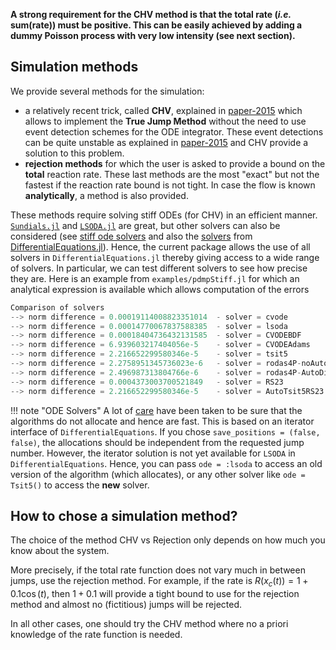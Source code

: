**A strong requirement for the CHV method is that the total rate (*i.e.* sum(rate)) must be positive. This can be easily achieved by adding a dummy Poisson process with very low intensity (see next section).**

## Simulation methods

We provide several methods for the simulation:

- a relatively recent trick, called **CHV**, explained in [paper-2015](http://arxiv.org/abs/1504.06873) which allows to implement the **True Jump Method** without the need to use event detection schemes for the ODE integrator. These event detections can be quite unstable as explained in [paper-2015](http://arxiv.org/abs/1504.06873) and CHV provide a solution to this problem.
- **rejection methods** for which the user is asked to provide a bound on the **total** reaction rate. These last methods are the most "exact" but not the fastest if the reaction rate bound is not tight. In case the flow is known **analytically**, a method is also provided.


These methods require solving stiff ODEs (for CHV) in an efficient manner. [```Sundials.jl```](https://github.com/JuliaLang/Sundials.jl) and [```LSODA.jl```](https://github.com/rveltz/LSODA.jl) are great, but other solvers can also be considered (see [stiff ode solvers](http://lh3lh3.users.sourceforge.net/solveode.shtml) and also the [solvers](http://docs.juliadiffeq.org/stable/solvers/ode_solve.html) from [DifferentialEquations.jl](https://github.com/JuliaDiffEq/DifferentialEquations.jl)). Hence, the current package allows the use of all solvers in `DifferentialEquations.jl` thereby giving access to a wide range of solvers. In particular, we can test different solvers to see how precise they are. Here is an example from `examples/pdmpStiff.jl` for which an analytical expression is available which allows computation of the errors

```julia
Comparison of solvers
--> norm difference = 0.00019114008823351014  - solver = cvode
--> norm difference = 0.00014770067837588385  - solver = lsoda
--> norm difference = 0.00018404736432131585  - solver = CVODEBDF
--> norm difference = 6.939603217404056e-5    - solver = CVODEAdams
--> norm difference = 2.216652299580346e-5    - solver = tsit5
--> norm difference = 2.2758951345736023e-6   - solver = rodas4P-noAutoDiff
--> norm difference = 2.496987313804766e-6    - solver = rodas4P-AutoDiff
--> norm difference = 0.0004373003700521849   - solver = RS23
--> norm difference = 2.216652299580346e-5    - solver = AutoTsit5RS23
```

!!! note "ODE Solvers"
    A lot of [care](https://discourse.julialang.org/t/help-reduce-large-gc-time/17215) have been taken to be sure that the algorithms do not allocate and hence are fast. This is based on an iterator interface of `DifferentialEquations`. If you chose `save_positions = (false, false)`, the allocations should be independent from the requested jump number. However, the iterator solution is not yet available for `LSODA` in `DifferentialEquations`. Hence, you can pass `ode = :lsoda` to access an old version of the algorithm (which allocates), or any other solver like `ode = Tsit5()` to access the **new** solver.

## How to chose a simulation method?

The choice of the method CHV vs Rejection only depends on how much you know about the system. 

More precisely, if the total rate function does not vary much in between jumps, use the rejection method. For example, if the rate is $R(x_c(t)) = 1+0.1\cos(t)$,  then $1+0.1$ will provide a tight bound to use for the rejection method and almost no (fictitious) jumps will be rejected. 

In all other cases, one should try the CHV method where no a priori knowledge of the rate function is needed.